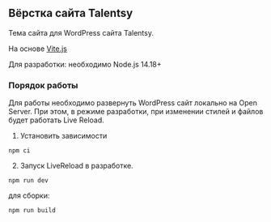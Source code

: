 ## Вёрстка сайта Talentsy

Тема сайта для WordPress сайта Talentsy.

На основе [Vite.js](https://vitejs.dev/)

Для разработки: необходимо Node.js 14.18+

### Порядок работы

Для работы необходимо развернуть WordPress сайт локально на Open Server. При этом, в режиме разработки, при изменении стилей и файлов будет работать Live Reload.

1. Установить зависимости

`npm ci`

2. Запуск LiveReload в разработке.

`npm run dev`

для сборки:

`npm run build`
